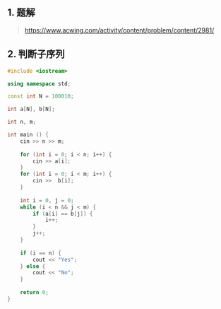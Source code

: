 ## 1. 题解
> https://www.acwing.com/activity/content/problem/content/2981/

## 2. 判断子序列
```c++
#include <iostream>

using namespace std;

const int N = 100010;

int a[N], b[N];

int n, m;

int main () {
    cin >> n >> m;
    
    for (int i = 0; i < n; i++) {
        cin >> a[i];
    }
    for (int i = 0; i < m; i++) {
        cin >>  b[i];
    }
    
    int i = 0, j = 0;
    while (i < n && j < m) {
        if (a[i] == b[j]) {
            i++;
        }
        j++;
    }
    
    if (i == n) {
        cout << "Yes";
    } else {
        cout << "No";
    }
    
    return 0;
}
```